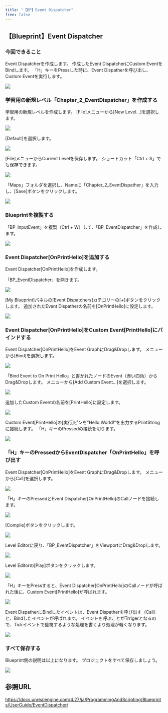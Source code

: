 ```yaml
---
title: "【BP】Event Dispatcher"
free: false
---
```


## 【Blueprint】Event Dispatcher

### 今回できること

Event Dispatcherを作成します。
作成したEvent DispatcherにCustom EventをBindします。
「H」キーをPressした時に、Event Dispatherを呼び出し、Custom Eventを実行します。

![](/images/books/ue5_starter_cpp_and_bp_001/chap_02_bp-event_dispatcher/2022-01-28-15-52-22.png)

### 学習用の新規レベル「Chapter_2_EventDispatcher」を作成する

学習用の新規レベルを作成します。
[File]メニューから[New Level…]を選択します。

![](/images/books/ue5_starter_cpp_and_bp_001/chap_02_bp-event_dispatcher/2022-01-28-14-37-10.png)

[Default]を選択します。

![](/images/books/ue5_starter_cpp_and_bp_001/chap_02_bp-event_dispatcher/2022-01-28-14-37-22.png)

[File]メニューからCurrent Levelを保存します。
ショートカット「Ctrl + S」でも保存できます。

![](/images/books/ue5_starter_cpp_and_bp_001/chap_02_bp-print_string/2022-01-26-22-32-19.png)

「Maps」フォルダを選択し、Nameに「Chapter_2_EventDispather」を入力し、[Save]ボタンをクリックします。

![](/images/books/ue5_starter_cpp_and_bp_001/chap_02_bp-event_dispatcher/2022-01-28-14-55-19.png)

### Blueprintを複製する

「BP_InputEvent」を複製（Ctrl + W）して、「BP_EventDispatcher」を作成します。

![](/images/books/ue5_starter_cpp_and_bp_001/chap_02_bp-event_dispatcher/2022-01-28-14-58-03.png)

### Event Dispatcher[OnPrintHello]を追加する

Event Dispatcher[OnPrintHello]を作成します。

「BP_EventDispatcher」を開きます。

![](/images/books/ue5_starter_cpp_and_bp_001/chap_02_bp-event_dispatcher/2022-02-13-18-18-23.png)

[My Blueprint]パネルの[Event Dispatchers]カテゴリーの[+]ボタンをクリックします。
追加されたEvent Dispatherの名前を[OnPrintHello]に設定します。

![](/images/books/ue5_starter_cpp_and_bp_001/chap_02_bp-event_dispatcher/2022-01-28-15-14-25.png)

### Event Dispatcher[OnPrintHello]をCustom Event[PrintHello]にバインドする

Event Dispatcher[OnPrintHello]をEvent GraphにDrag&Dropします。
メニューから[Bind]を選択します。

![](/images/books/ue5_starter_cpp_and_bp_001/chap_02_bp-event_dispatcher/2022-01-28-15-16-25.png)

「Bind Event to On Print Hello」と書かれたノードのEvent（赤い四角）からDrag&Dropします。
メニューから[Add Custom Event...]を選択します。

![](/images/books/ue5_starter_cpp_and_bp_001/chap_02_bp-event_dispatcher/2022-01-28-15-26-11.png)

追加したCustom Eventの名前を[PrintHello]に設定します。

![](/images/books/ue5_starter_cpp_and_bp_001/chap_02_bp-event_dispatcher/2022-01-28-15-28-01.png)

Custom Event[PrintHello]の[実行]ピンを”Hello World!”を出力するPrintStringに接続します。
「H」キーのPressedの接続を切ります。

![](/images/books/ue5_starter_cpp_and_bp_001/chap_02_bp-event_dispatcher/2022-01-28-15-29-54.png)

### 「H」キーのPressedからEventDispatcher「OnPrintHello」を呼び出す

Event Dispatcher[OnPrintHello]をEvent GraphにDrag&Dropします。
メニューから[Call]を選択します。

![](/images/books/ue5_starter_cpp_and_bp_001/chap_02_bp-event_dispatcher/2022-01-28-15-31-37.png)

「H」キーのPressedとEvent Dispatcher[OnPrintHello]のCallノードを接続します。

![](/images/books/ue5_starter_cpp_and_bp_001/chap_02_bp-event_dispatcher/2022-01-28-15-34-52.png)

[Compile]ボタンをクリックします。

![](/images/books/ue5_starter_cpp_and_bp_001/chap_02_bp-event_dispatcher/2022-01-28-15-35-46.png)

Level Editorに戻り、「BP_EventDispatcher」をViewportにDrag&Dropします。

![](/images/books/ue5_starter_cpp_and_bp_001/chap_02_bp-event_dispatcher/2022-02-13-18-22-19.png)

Level Editorの[Play]ボタンをクリックします。

![](/images/books/ue5_starter_cpp_and_bp_001/chap_02_bp-event_dispatcher/2022-01-28-15-37-16.png)

「H」キーをPressすると、Event Dispatcher[OnPrintHello]のCallノードが呼ばれた後に、Custom Event[PrintHello]が呼ばれます。

![](/images/books/ue5_starter_cpp_and_bp_001/chap_02_bp-event_dispatcher/2022-01-28-15-45-55.png)

Event DispatherにBindしたイベントは、Event Dispatherを呼び出す（Call）と、Bindしたイベントが呼ばれます。
イベントを呼ぶことがTrrigerとなるので、Tickイベントで監視するような処理を書くより処理が軽くなります。

![](/images/books/ue5_starter_cpp_and_bp_001/chap_02_bp-event_dispatcher/2022-01-28-15-52-22.png)

### すべて保存する

Blueprint側の説明は以上になります。
プロジェクトをすべて保存しましょう。

![](/images/books/ue5_starter_cpp_and_bp_001/chap_02_bp-event_dispatcher/2022-02-13-18-24-42.png)

## 参照URL

https://docs.unrealengine.com/4.27/ja/ProgrammingAndScripting/Blueprints/UserGuide/EventDispatcher/
